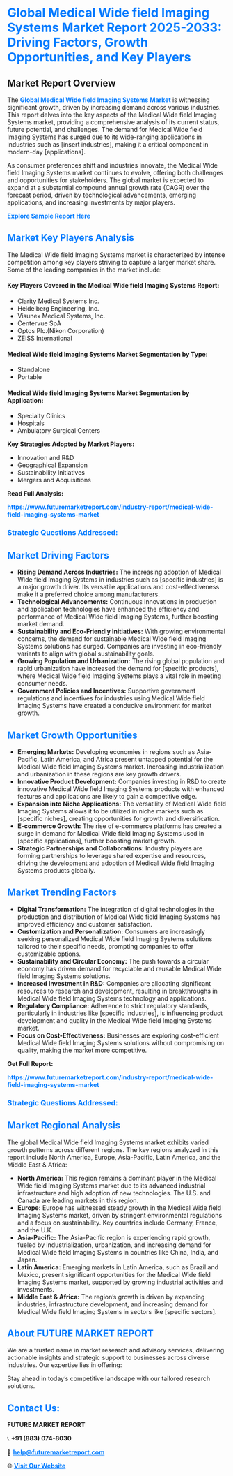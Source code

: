 <h1 style="color: #007BFF;">Global Medical Wide field Imaging Systems Market Report 2025-2033: Driving Factors, Growth Opportunities, and Key Players</h1>

<section id="overview">
<h2>Market Report Overview</h2>
<p>The <a href="https://www.futuremarketreport.com/industry-report/medical-wide-field-imaging-systems-market" style="color: #007BFF; text-decoration: none;"><strong>Global Medical Wide field Imaging Systems Market</strong></a> is witnessing significant growth, driven by increasing demand across various industries. This report delves into the key aspects of the Medical Wide field Imaging Systems market, providing a comprehensive analysis of its current status, future potential, and challenges. The demand for Medical Wide field Imaging Systems has surged due to its wide-ranging applications in industries such as [insert industries], making it a critical component in modern-day [applications].</p>
<p>As consumer preferences shift and industries innovate, the Medical Wide field Imaging Systems market continues to evolve, offering both challenges and opportunities for stakeholders. The global market is expected to expand at a substantial compound annual growth rate (CAGR) over the forecast period, driven by technological advancements, emerging applications, and increasing investments by major players.</p>
</section>

<section id="overview">
<p><a href="https://www.futuremarketreport.com/request-sample/reportId=89667" style="color: #007BFF; text-decoration: none;"><strong>Explore Sample Report Here</strong></a></p>
</section>

<section id="key-players">
<h2 style="color: #007BFF;">Market Key Players Analysis</h2>
<p>The Medical Wide field Imaging Systems market is characterized by intense competition among key players striving to capture a larger market share. Some of the leading companies in the market include:</p>
<h4>Key Players Covered in the Medical Wide field Imaging Systems Report:</h4>
<ul><li>Clarity Medical Systems Inc.</li><li>Heidelberg Engineering, Inc.</li><li>Visunex Medical Systems, Inc.</li><li>Centervue SpA</li><li>Optos Plc.(Nikon Corporation)</li><li>ZEISS International</li></ul>
<h4>Medical Wide field Imaging Systems Market Segmentation by Type:</h4>
<ul><li>Standalone</li><li>Portable</li></ul>

<h4>Medical Wide field Imaging Systems Market Segmentation by Application:</h4>
<ul><li>Specialty Clinics</li><li>Hospitals</li><li>Ambulatory Surgical Centers</li></ul>
<p><strong>Key Strategies Adopted by Market Players:</strong></p>
<ul>
<li>Innovation and R&D</li>
<li>Geographical Expansion</li>
<li>Sustainability Initiatives</li>
<li>Mergers and Acquisitions</li>
</ul>
</section>

<section>
<p><strong>Read Full Analysis: </strong></p><a href="https://www.futuremarketreport.com/industry-report/medical-wide-field-imaging-systems-market" style="color: #007BFF; text-decoration: none;"><strong>https://www.futuremarketreport.com/industry-report/medical-wide-field-imaging-systems-market</strong></a>
<h3 style="color: #007BFF;">Strategic Questions Addressed:</h3>
</section>

<section id="driving-factors">
<h2 style="color: #007BFF;">Market Driving Factors</h2>
<ul>
<li><strong>Rising Demand Across Industries:</strong> The increasing adoption of Medical Wide field Imaging Systems in industries such as [specific industries] is a major growth driver. Its versatile applications and cost-effectiveness make it a preferred choice among manufacturers.</li>
<li><strong>Technological Advancements:</strong> Continuous innovations in production and application technologies have enhanced the efficiency and performance of Medical Wide field Imaging Systems, further boosting market demand.</li>
<li><strong>Sustainability and Eco-Friendly Initiatives:</strong> With growing environmental concerns, the demand for sustainable Medical Wide field Imaging Systems solutions has surged. Companies are investing in eco-friendly variants to align with global sustainability goals.</li>
<li><strong>Growing Population and Urbanization:</strong> The rising global population and rapid urbanization have increased the demand for [specific products], where Medical Wide field Imaging Systems plays a vital role in meeting consumer needs.</li>
<li><strong>Government Policies and Incentives:</strong> Supportive government regulations and incentives for industries using Medical Wide field Imaging Systems have created a conducive environment for market growth.</li>
</ul>
</section>

<section id="growth-opportunities">
<h2 style="color: #007BFF;">Market Growth Opportunities</h2>
<ul>
<li><strong>Emerging Markets:</strong> Developing economies in regions such as Asia-Pacific, Latin America, and Africa present untapped potential for the Medical Wide field Imaging Systems market. Increasing industrialization and urbanization in these regions are key growth drivers.</li>
<li><strong>Innovative Product Development:</strong> Companies investing in R&D to create innovative Medical Wide field Imaging Systems products with enhanced features and applications are likely to gain a competitive edge.</li>
<li><strong>Expansion into Niche Applications:</strong> The versatility of Medical Wide field Imaging Systems allows it to be utilized in niche markets such as [specific niches], creating opportunities for growth and diversification.</li>
<li><strong>E-commerce Growth:</strong> The rise of e-commerce platforms has created a surge in demand for Medical Wide field Imaging Systems used in [specific applications], further boosting market growth.</li>
<li><strong>Strategic Partnerships and Collaborations:</strong> Industry players are forming partnerships to leverage shared expertise and resources, driving the development and adoption of Medical Wide field Imaging Systems products globally.</li>
</ul>
</section>

<section id="trending-factors">
<h2 style="color: #007BFF;">Market Trending Factors</h2>
<ul>
<li><strong>Digital Transformation:</strong> The integration of digital technologies in the production and distribution of Medical Wide field Imaging Systems has improved efficiency and customer satisfaction.</li>
<li><strong>Customization and Personalization:</strong> Consumers are increasingly seeking personalized Medical Wide field Imaging Systems solutions tailored to their specific needs, prompting companies to offer customizable options.</li>
<li><strong>Sustainability and Circular Economy:</strong> The push towards a circular economy has driven demand for recyclable and reusable Medical Wide field Imaging Systems solutions.</li>
<li><strong>Increased Investment in R&D:</strong> Companies are allocating significant resources to research and development, resulting in breakthroughs in Medical Wide field Imaging Systems technology and applications.</li>
<li><strong>Regulatory Compliance:</strong> Adherence to strict regulatory standards, particularly in industries like [specific industries], is influencing product development and quality in the Medical Wide field Imaging Systems market.</li>
<li><strong>Focus on Cost-Effectiveness:</strong> Businesses are exploring cost-efficient Medical Wide field Imaging Systems solutions without compromising on quality, making the market more competitive.</li>
</ul>
</section>

<section>
<p><strong>Get Full Report: </strong></p><a href="https://www.futuremarketreport.com/industry-report/medical-wide-field-imaging-systems-market" style="color: #007BFF; text-decoration: none;"><strong>https://www.futuremarketreport.com/industry-report/medical-wide-field-imaging-systems-market</strong></a>
<h3 style="color: #007BFF;">Strategic Questions Addressed:</h3>
</section>


<section id="regional-analysis">
<h2 style="color: #007BFF;">Market Regional Analysis</h2>
<p>The global Medical Wide field Imaging Systems market exhibits varied growth patterns across different regions. The key regions analyzed in this report include North America, Europe, Asia-Pacific, Latin America, and the Middle East & Africa:</p>
<ul>
<li><strong>North America:</strong> This region remains a dominant player in the Medical Wide field Imaging Systems market due to its advanced industrial infrastructure and high adoption of new technologies. The U.S. and Canada are leading markets in this region.</li>
<li><strong>Europe:</strong> Europe has witnessed steady growth in the Medical Wide field Imaging Systems market, driven by stringent environmental regulations and a focus on sustainability. Key countries include Germany, France, and the U.K.</li>
<li><strong>Asia-Pacific:</strong> The Asia-Pacific region is experiencing rapid growth, fueled by industrialization, urbanization, and increasing demand for Medical Wide field Imaging Systems in countries like China, India, and Japan.</li>
<li><strong>Latin America:</strong> Emerging markets in Latin America, such as Brazil and Mexico, present significant opportunities for the Medical Wide field Imaging Systems market, supported by growing industrial activities and investments.</li>
<li><strong>Middle East & Africa:</strong> The region’s growth is driven by expanding industries, infrastructure development, and increasing demand for Medical Wide field Imaging Systems in sectors like [specific sectors].</li>
</ul>
</section>

<footer>
<h2 style="color: #007BFF;">About FUTURE MARKET REPORT</h2>
<p>We are a trusted name in market research and advisory services, delivering actionable insights and strategic support to businesses across diverse industries. Our expertise lies in offering:</p>

<p>Stay ahead in today’s competitive landscape with our tailored research solutions.</p>

<h2 style="color: #007BFF;">Contact Us:</h2>
<p><strong>FUTURE MARKET REPORT</strong></p>
<p>📞 <strong>+91 (883) 074-8030</strong></p>
<p>📧 <strong><a href="mailto:help@futuremarketreport.com" style="color: #007BFF;">help@futuremarketreport.com</a></strong></p>
<p>🌐 <strong><a href="https://www.futuremarketreport.com/" style="color: #007BFF;">Visit Our Website</a></strong></p>
</footer>